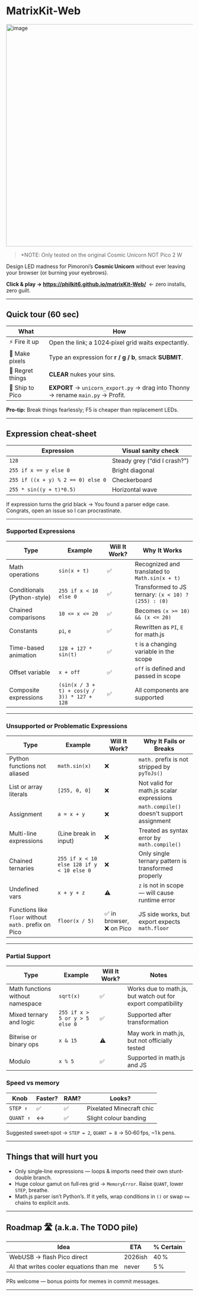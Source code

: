 # MatrixKit‑Web 

<img width="800" height="600" alt="image" src="https://github.com/user-attachments/assets/56c9915f-462d-4eae-ba38-356d5e455db4" />

> *NOTE: Only tested on the original Cosmic Unicorn NOT Pico 2 W

Design LED madness for Pimoroni’s **Cosmic Unicorn** without ever leaving your browser (or burning your eyebrows).

**Click & play → <https://philkit6.github.io/matrixKit-Web/>**  ← zero installs, zero guilt.

---

## Quick tour (60 sec)
| What | How |
|------|-----|
| ⚡ Fire it up | Open the link; a 1024‑pixel grid waits expectantly. |
| 🎨 Make pixels | Type an expression for **r / g / b**, smack **SUBMIT**. |
| 🧽 Regret things | **CLEAR** nukes your sins. |
| 🚀 Ship to Pico | **EXPORT** → `unicorn_export.py` → drag into Thonny → rename `main.py` → Profit. |

**Pro‑tip:** Break things fearlessly; F5 is cheaper than replacement LEDs.

---

## Expression cheat‑sheet

| Expression | Visual sanity check |
|------------|--------------------|
| `128` | Steady grey (“did I crash?”) |
| `255 if x == y else 0` | Bright diagonal |
| `255 if ((x + y) % 2 == 0) else 0` | Checkerboard |
| `255 * sin((y + t)*0.5)` | Horizontal wave |

If expression turns the grid black → You found a parser edge case. Congrats, open an issue so I can procrastinate.

---
### Supported Expressions

| **Type** | **Example** | **Will It Work?** | **Why It Works** |
|----------|-------------|-------------------|------------------|
| Math operations | `sin(x + t)` | ✅ | Recognized and translated to `Math.sin(x + t)` |
| Conditionals (Python-style) | `255 if x < 10 else 0` | ✅ | Transformed to JS ternary: `(x < 10) ? (255) : (0)` |
| Chained comparisons | `10 <= x <= 20` | ✅ | Becomes `(x >= 10) && (x <= 20)` |
| Constants | `pi`, `e` | ✅ | Rewritten as `PI`, `E` for math.js |
| Time-based animation | `128 + 127 * sin(t)` | ✅ | `t` is a changing variable in the scope |
| Offset variable | `x + off` | ✅ | `off` is defined and passed in scope |
| Composite expressions | `(sin(x / 3 + t) + cos(y / 3)) * 127 + 128` | ✅ | All components are supported |

---

### Unsupported or Problematic Expressions

| **Type** | **Example** | **Will It Work?** | **Why It Fails or Breaks** |
|----------|-------------|-------------------|-----------------------------|
| Python functions not aliased | `math.sin(x)` | ❌ | `math.` prefix is not stripped by `pyToJs()` |
| List or array literals | `[255, 0, 0]` | ❌ | Not valid for math.js scalar expressions |
| Assignment | `a = x + y` | ❌ | `math.compile()` doesn't support assignment |
| Multi-line expressions | (Line break in input) | ❌ | Treated as syntax error by `math.compile()` |
| Chained ternaries | `255 if x < 10 else 128 if y < 10 else 0` | ❌ | Only single ternary pattern is transformed properly |
| Undefined vars | `x + y + z` | ⚠️ | `z` is not in scope — will cause runtime error |
| Functions like `floor` without `math.` prefix on Pico | `floor(x / 5)` | ✅ in browser, ❌ on Pico | JS side works, but export expects `math.floor` |

---

### Partial Support

| **Type** | **Example** | **Will It Work?** | **Notes** |
|----------|-------------|-------------------|-----------|
| Math functions without namespace | `sqrt(x)` | ✅ | Works due to math.js, but watch out for export compatibility |
| Mixed ternary and logic | `255 if x > 5 or y > 5 else 0` | ✅ | Supported after transformation |
| Bitwise or binary ops | `x & 15` | ⚠️ | May work in math.js, but not officially tested |
| Modulo | `x % 5` | ✅ | Supported in math.js and JS |

### Speed vs memory
| Knob | Faster? | RAM? | Looks? |
|------|---------|------|--------|
| `STEP ↑` | ✅ | ✅ | Pixelated Minecraft chic |
| `QUANT ↑` | ↔︎ | ✅ | Slight colour banding |

Suggested sweet‑spot → `STEP = 2`, `QUANT = 8` → 50‑60 fps, ~1 k pens.

---

## Things that will hurt you
* Only single‑line expressions — loops & imports need their own stunt‑ double branch.
* Huge colour gamut on full‑res grid → `MemoryError`.  Raise `QUANT`, lower `STEP`, breathe.
* Math.js parser isn’t Python’s.  If it yells, wrap conditions in `()` or swap `<=` chains to explicit `and`s.

---

## Roadmap 🛣️  (a.k.a. The TODO pile)
| Idea | ETA | % Certain |
|------|-----|-----------|
| WebUSB → flash Pico direct | 2026ish | 40 % |
| AI that writes cooler equations than me | never | 5 % |

PRs welcome — bonus points for memes in commit messages.

---



